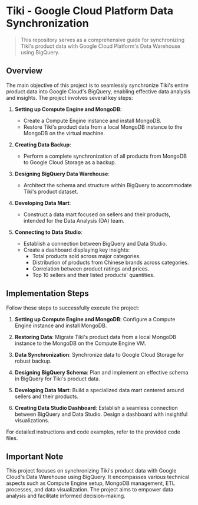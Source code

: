 # Tiki - Google Cloud Platform Data Synchronization

> This repository serves as a comprehensive guide for synchronizing Tiki's product data with Google Cloud Platform's Data Warehouse using BigQuery.

## Overview

The main objective of this project is to seamlessly synchronize Tiki's entire product data into Google Cloud's BigQuery, enabling effective data analysis and insights. The project involves several key steps:

1. **Setting up Compute Engine and MongoDB**:
   - Create a Compute Engine instance and install MongoDB.
   - Restore Tiki's product data from a local MongoDB instance to the MongoDB on the virtual machine.

2. **Creating Data Backup**:
   - Perform a complete synchronization of all products from MongoDB to Google Cloud Storage as a backup.

3. **Designing BigQuery Data Warehouse**:
   - Architect the schema and structure within BigQuery to accommodate Tiki's product dataset.

4. **Developing Data Mart**:
   - Construct a data mart focused on sellers and their products, intended for the Data Analysis (DA) team.

5. **Connecting to Data Studio**:
   - Establish a connection between BigQuery and Data Studio.
   - Create a dashboard displaying key insights:
     - Total products sold across major categories.
     - Distribution of products from Chinese brands across categories.
     - Correlation between product ratings and prices.
     - Top 10 sellers and their listed products' quantities.

## Implementation Steps

Follow these steps to successfully execute the project:

1. **Setting up Compute Engine and MongoDB**:
   Configure a Compute Engine instance and install MongoDB.
   
2. **Restoring Data**:
   Migrate Tiki's product data from a local MongoDB instance to the MongoDB on the Compute Engine VM.

3. **Data Synchronization**:
   Synchronize data to Google Cloud Storage for robust backup.

4. **Designing BigQuery Schema**:
   Plan and implement an effective schema in BigQuery for Tiki's product data.

5. **Developing Data Mart**:
   Build a specialized data mart centered around sellers and their products.

6. **Creating Data Studio Dashboard**:
   Establish a seamless connection between BigQuery and Data Studio.
   Design a dashboard with insightful visualizations.

For detailed instructions and code examples, refer to the provided code files.

## Important Note

This project focuses on synchronizing Tiki's product data with Google Cloud's Data Warehouse using BigQuery. It encompasses various technical aspects such as Compute Engine setup, MongoDB management, ETL processes, and data visualization. The project aims to empower data analysis and facilitate informed decision-making.
